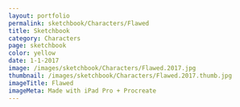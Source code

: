 ```yaml
---
layout: portfolio
permalink: sketchbook/Characters/Flawed
title: Sketchbook
category: Characters
page: sketchbook
color: yellow
date: 1-1-2017
image: /images/sketchbook/Characters/Flawed.2017.jpg
thumbnail: /images/sketchbook/Characters/Flawed.2017.thumb.jpg
imageTitle: Flawed
imageMeta: Made with iPad Pro + Procreate
---
```


